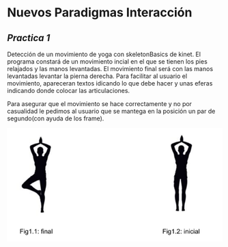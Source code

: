 # Nuevos Paradigmas Interacción


## *Practica 1*

Detección de un movimiento de yoga con skeletonBasics de kinet. 
El programa constará de un movimiento incial en el que se tienen los pies 
relajados y las manos levantadas. El movimiento final será con las manos levantadas 
levantar la pierna derecha. Para facilitar al usuario  el movimiento, apareceran 
textos idicando lo que debe hacer y unas eferas indicando donde colocar las 
articulaciones. 

Para asegurar que el movimiento se hace correctamente y no por casualidad le pedimos
al usuario que se mantega en la posición un par de segundo(con ayuda de los frame).

![Captura 1](images/posicionP1.png)






